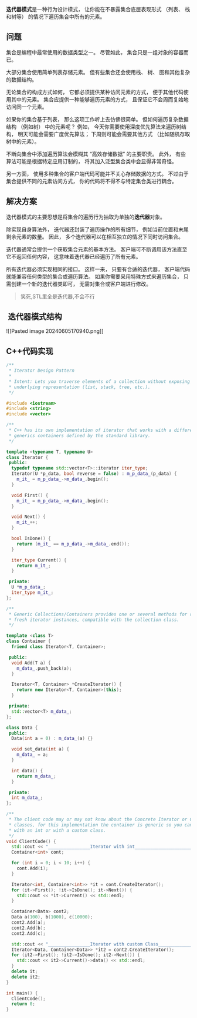 **迭代器模式**是一种行为设计模式， 让你能在不暴露集合底层表现形式 （列表、 栈和树等） 的情况下遍历集合中所有的元素。

## 问题

集合是编程中最常使用的数据类型之一。 尽管如此， 集合只是一组对象的容器而已。

大部分集合使用简单列表存储元素。 但有些集合还会使用栈、 树、 图和其他复杂的数据结构。

无论集合的构成方式如何， 它都必须提供某种访问元素的方式， 便于其他代码使用其中的元素。 集合应提供一种能够遍历元素的方式， 且保证它不会周而复始地访问同一个元素。

如果你的集合基于列表， 那么这项工作听上去仿佛很简单。 但如何遍历复杂数据结构 （例如树） 中的元素呢？ 例如， 今天你需要使用深度优先算法来遍历树结构， 明天可能会需要广度优先算法； 下周则可能会需要其他方式 （比如随机存取树中的元素）。

不断向集合中添加遍历算法会模糊其 “高效存储数据” 的主要职责。 此外， 有些算法可能是根据特定应用订制的， 将其加入泛型集合类中会显得非常奇怪。

另一方面， 使用多种集合的客户端代码可能并不关心存储数据的方式。 不过由于集合提供不同的元素访问方式， 你的代码将不得不与特定集合类进行耦合。

## 解决方案

迭代器模式的主要思想是将集合的遍历行为抽取为单独的**迭代器**对象。

除实现自身算法外， 迭代器还封装了遍历操作的所有细节， 例如当前位置和末尾剩余元素的数量。 因此， 多个迭代器可以在相互独立的情况下同时访问集合。

迭代器通常会提供一个获取集合元素的基本方法。 客户端可不断调用该方法直至它不返回任何内容， 这意味着迭代器已经遍历了所有元素。

所有迭代器必须实现相同的接口。 这样一来， 只要有合适的迭代器， 客户端代码就能兼容任何类型的集合或遍历算法。 如果你需要采用特殊方式来遍历集合， 只需创建一个新的迭代器类即可， 无需对集合或客户端进行修改。

> 笑死,STL里全是迭代器,不会不行

##  迭代器模式结构

![[Pasted image 20240605170940.png]]

## C++代码实现

```cpp
/**
 * Iterator Design Pattern
 *
 * Intent: Lets you traverse elements of a collection without exposing its
 * underlying representation (list, stack, tree, etc.).
 */

#include <iostream>
#include <string>
#include <vector>

/**
 * C++ has its own implementation of iterator that works with a different
 * generics containers defined by the standard library.
 */

template <typename T, typename U>
class Iterator {
 public:
  typedef typename std::vector<T>::iterator iter_type;
  Iterator(U *p_data, bool reverse = false) : m_p_data_(p_data) {
    m_it_ = m_p_data_->m_data_.begin();
  }

  void First() {
    m_it_ = m_p_data_->m_data_.begin();
  }

  void Next() {
    m_it_++;
  }

  bool IsDone() {
    return (m_it_ == m_p_data_->m_data_.end());
  }

  iter_type Current() {
    return m_it_;
  }

 private:
  U *m_p_data_;
  iter_type m_it_;
};

/**
 * Generic Collections/Containers provides one or several methods for retrieving
 * fresh iterator instances, compatible with the collection class.
 */

template <class T>
class Container {
  friend class Iterator<T, Container>;

 public:
  void Add(T a) {
    m_data_.push_back(a);
  }

  Iterator<T, Container> *CreateIterator() {
    return new Iterator<T, Container>(this);
  }

 private:
  std::vector<T> m_data_;
};

class Data {
 public:
  Data(int a = 0) : m_data_(a) {}

  void set_data(int a) {
    m_data_ = a;
  }

  int data() {
    return m_data_;
  }

 private:
  int m_data_;
};

/**
 * The client code may or may not know about the Concrete Iterator or Collection
 * classes, for this implementation the container is generic so you can used
 * with an int or with a custom class.
 */
void ClientCode() {
  std::cout << "________________Iterator with int______________________________________" << std::endl;
  Container<int> cont;

  for (int i = 0; i < 10; i++) {
    cont.Add(i);
  }

  Iterator<int, Container<int>> *it = cont.CreateIterator();
  for (it->First(); !it->IsDone(); it->Next()) {
    std::cout << *it->Current() << std::endl;
  }

  Container<Data> cont2;
  Data a(100), b(1000), c(10000);
  cont2.Add(a);
  cont2.Add(b);
  cont2.Add(c);

  std::cout << "________________Iterator with custom Class______________________________" << std::endl;
  Iterator<Data, Container<Data>> *it2 = cont2.CreateIterator();
  for (it2->First(); !it2->IsDone(); it2->Next()) {
    std::cout << it2->Current()->data() << std::endl;
  }
  delete it;
  delete it2;
}

int main() {
  ClientCode();
  return 0;
}
```